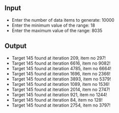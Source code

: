 ## Input

- Enter the number of data items to generate: 10000
- Enter the minimum value of the range: 18 
- Enter the maximum value of the range: 8035

## Output

- Target 145 found at iteration 209, item no 297!
- Target 145 found at iteration 6616, item no 9082!
- Target 145 found at iteration 4785, item no 6664!
- Target 145 found at iteration 1696, item no 2366!
- Target 145 found at iteration 3893, item no 5379!
- Target 145 found at iteration 1089, item no 1536!
- Target 145 found at iteration 2014, item no 2747!
- Target 145 found at iteration 921, item no 1244!
- Target 145 found at iteration 84, item no 128!
- Target 145 found at iteration 2754, item no 3797!

